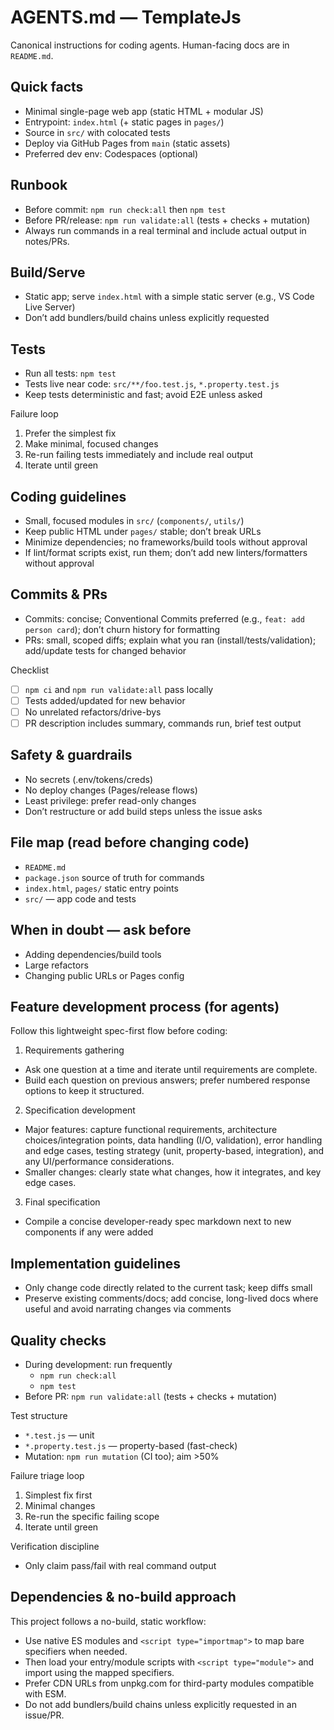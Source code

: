 # AGENTS.md — TemplateJs

Canonical instructions for coding agents. Human-facing docs are in `README.md`.

## Quick facts
- Minimal single-page web app (static HTML + modular JS)
- Entrypoint: `index.html` (+ static pages in `pages/`)
- Source in `src/` with colocated tests
- Deploy via GitHub Pages from `main` (static assets)
- Preferred dev env: Codespaces (optional)

## Runbook
- Before commit: `npm run check:all` then `npm test`
- Before PR/release: `npm run validate:all` (tests + checks + mutation)
- Always run commands in a real terminal and include actual output in notes/PRs.

## Build/Serve
- Static app; serve `index.html` with a simple static server (e.g., VS Code Live Server)
- Don’t add bundlers/build chains unless explicitly requested

## Tests
- Run all tests: `npm test`
- Tests live near code: `src/**/foo.test.js`, `*.property.test.js`
- Keep tests deterministic and fast; avoid E2E unless asked

Failure loop
1) Prefer the simplest fix
2) Make minimal, focused changes
3) Re-run failing tests immediately and include real output
4) Iterate until green

## Coding guidelines
- Small, focused modules in `src/` (`components/`, `utils/`)
- Keep public HTML under `pages/` stable; don’t break URLs
- Minimize dependencies; no frameworks/build tools without approval
- If lint/format scripts exist, run them; don’t add new linters/formatters without approval

## Commits & PRs
- Commits: concise; Conventional Commits preferred (e.g., `feat: add person card`); don’t churn history for formatting
- PRs: small, scoped diffs; explain what you ran (install/tests/validation); add/update tests for changed behavior

Checklist
- [ ] `npm ci` and `npm run validate:all` pass locally
- [ ] Tests added/updated for new behavior
- [ ] No unrelated refactors/drive-bys
- [ ] PR description includes summary, commands run, brief test output

## Safety & guardrails
- No secrets (.env/tokens/creds)
- No deploy changes (Pages/release flows)
- Least privilege: prefer read-only changes
- Don’t restructure or add build steps unless the issue asks

## File map (read before changing code)
- `README.md`
- `package.json` source of truth for commands
- `index.html`, `pages/` static entry points
- `src/` — app code and tests

## When in doubt — ask before
- Adding dependencies/build tools
- Large refactors
- Changing public URLs or Pages config

## Feature development process (for agents)

Follow this lightweight spec-first flow before coding:

1) Requirements gathering
- Ask one question at a time and iterate until requirements are complete.
- Build each question on previous answers; prefer numbered response options to keep it structured.

2) Specification development
- Major features: capture functional requirements, architecture choices/integration points, data handling (I/O, validation), error handling and edge cases, testing strategy (unit, property-based, integration), and any UI/performance considerations.
- Smaller changes: clearly state what changes, how it integrates, and key edge cases.

3) Final specification
- Compile a concise developer-ready spec markdown next to new components if any were added

## Implementation guidelines
- Only change code directly related to the current task; keep diffs small
- Preserve existing comments/docs; add concise, long-lived docs where useful and avoid narrating changes via comments

## Quality checks
- During development: run frequently
  - `npm run check:all`
  - `npm test`
- Before PR: `npm run validate:all` (tests + checks + mutation)

Test structure
- `*.test.js` — unit
- `*.property.test.js` — property-based (fast-check)
- Mutation: `npm run mutation` (CI too); aim >50%

Failure triage loop
1. Simplest fix first
2. Minimal changes
3. Re-run the specific failing scope
4. Iterate until green

Verification discipline
- Only claim pass/fail with real command output

## Dependencies & no-build approach

This project follows a no-build, static workflow:
- Use native ES modules and `<script type="importmap">` to map bare specifiers when needed.
- Then load your entry/module scripts with `<script type="module">` and import using the mapped specifiers.
- Prefer CDN URLs from unpkg.com for third-party modules compatible with ESM.
- Do not add bundlers/build chains unless explicitly requested in an issue/PR.